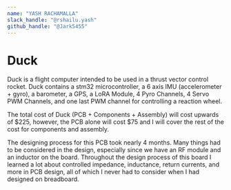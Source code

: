 ```yaml
---
name: "YASH RACHAMALLA"
slack_handle: "@rshailu.yash"
github_handle: "@Jark5455"
---
```


# Duck

Duck is a flight computer intended to be used in a thrust vector control rocket. Duck contains a stm32 microcontroller, a 6 axis IMU (accelerometer + gyro), a barometer, a GPS, a LoRA Module, 4 Pyro Channels, 4 Servo PWM Channels, and one last PWM channel for controlling a reaction wheel. 

The total cost of Duck (PCB + Components + Assembly) will cost upwards of $225, however, the PCB alone will cost $75 and I will cover the rest of the cost for components and assembly.

The designing process for this PCB took nearly 4 months. Many things had to be considered in the design, especially since we have an RF module and an inductor on the board. Throughout the design process of this board I learned a lot about controlled impedance, inductance, return currents, and more in PCB design, all of which I never had to consider when I had designed on breadboard.
